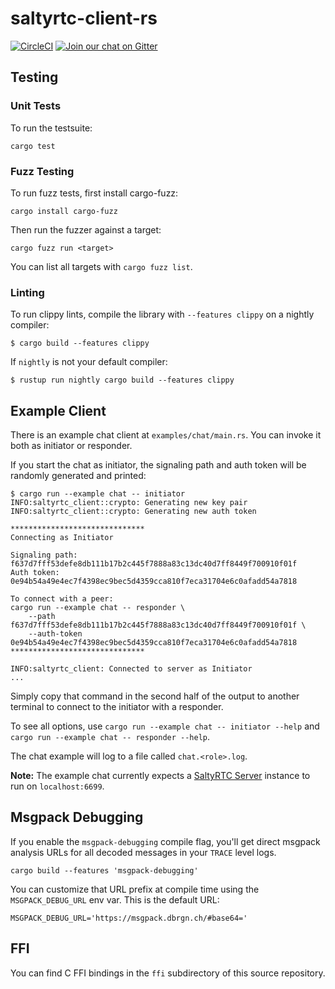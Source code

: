 # saltyrtc-client-rs

[![CircleCI][circle-ci-badge]][circle-ci]
[![Join our chat on Gitter](https://badges.gitter.im/saltyrtc/Lobby.svg)](https://gitter.im/saltyrtc/Lobby)

## Testing

### Unit Tests

To run the testsuite:

    cargo test

### Fuzz Testing

To run fuzz tests, first install cargo-fuzz:

    cargo install cargo-fuzz

Then run the fuzzer against a target:

    cargo fuzz run <target>

You can list all targets with `cargo fuzz list`.

### Linting

To run clippy lints, compile the library with `--features clippy` on a nightly
compiler:

    $ cargo build --features clippy

If `nightly` is not your default compiler:

    $ rustup run nightly cargo build --features clippy


## Example Client

There is an example chat client at `examples/chat/main.rs`. You can invoke it both as
initiator or responder.

If you start the chat as initiator, the signaling path and auth token will be
randomly generated and printed:

    $ cargo run --example chat -- initiator
    INFO:saltyrtc_client::crypto: Generating new key pair
    INFO:saltyrtc_client::crypto: Generating new auth token

    ******************************
    Connecting as Initiator

    Signaling path: f637d7fff53defe8db111b17b2c445f7888a83c13dc40d7ff8449f700910f01f
    Auth token: 0e94b54a49e4ec7f4398ec9bec5d4359cca810f7eca31704e6c0afadd54a7818

    To connect with a peer:
    cargo run --example chat -- responder \
        --path f637d7fff53defe8db111b17b2c445f7888a83c13dc40d7ff8449f700910f01f \
        --auth-token 0e94b54a49e4ec7f4398ec9bec5d4359cca810f7eca31704e6c0afadd54a7818
    ******************************

    INFO:saltyrtc_client: Connected to server as Initiator
    ...

Simply copy that command in the second half of the output to another terminal
to connect to the initiator with a responder.

To see all options, use `cargo run --example chat -- initiator --help` and
`cargo run --example chat -- responder --help`.

The chat example will log to a file called `chat.<role>.log`.

**Note:** The example chat currently expects a [SaltyRTC
Server](https://github.com/saltyrtc/saltyrtc-server-python/) instance to run on
`localhost:6699`.


## Msgpack Debugging

If you enable the `msgpack-debugging` compile flag, you'll get direct msgpack
analysis URLs for all decoded messages in your `TRACE` level logs.

    cargo build --features 'msgpack-debugging'

You can customize that URL prefix at compile time using the `MSGPACK_DEBUG_URL`
env var. This is the default URL:

    MSGPACK_DEBUG_URL='https://msgpack.dbrgn.ch/#base64='


## FFI

You can find C FFI bindings in the `ffi` subdirectory of this source repository.


<!-- Badges -->
[circle-ci]: https://circleci.com/gh/saltyrtc/saltyrtc-client-rs/tree/develop
[circle-ci-badge]: https://circleci.com/gh/saltyrtc/saltyrtc-client-rs/tree/develop.svg?style=shield
